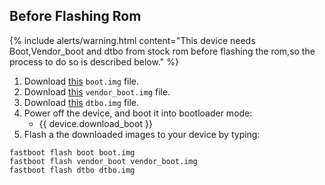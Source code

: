 ## Before Flashing Rom

{% include alerts/warning.html content="This device needs Boot,Vendor_boot and dtbo from stock rom before flashing the rom,so the process to do so is described below." %}

1. Download [this](https://gitlab.pixelexperience.org/android/vendor-blobs/wiki_blobs_martini/-/raw/main/android-13/boot.img?inline=false) `boot.img` file.
1. Download [this](https://gitlab.pixelexperience.org/android/vendor-blobs/wiki_blobs_martini/-/raw/main/android-13/vendor_boot.img?inline=false) `vendor_boot.img` file.
2. Download [this](https://gitlab.pixelexperience.org/android/vendor-blobs/wiki_blobs_martini/-/raw/main/android-13/dtbo.img?inline=false) `dtbo.img` file.
3. Power off the device, and boot it into bootloader mode:
    * {{ device.download_boot }}
4. Flash a the downloaded images to your device by typing:
```
fastboot flash boot boot.img
fastboot flash vendor_boot vendor_boot.img
fastboot flash dtbo dtbo.img
```

